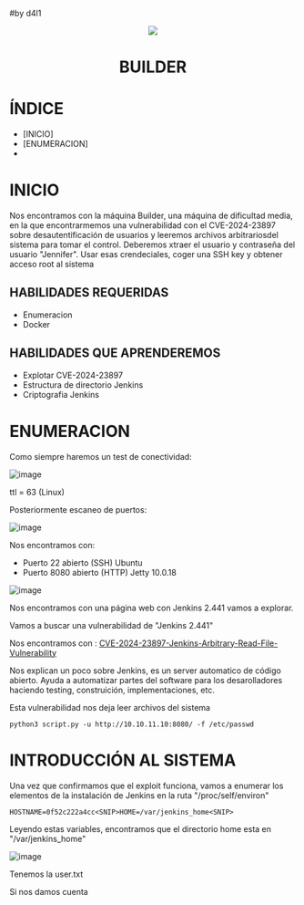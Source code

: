 #by d4l1

<p align="center"><img src="https://github.com/user-attachments/assets/2e74501b-e6df-4d0b-89e3-1f6bd4194b76"></p>
<h1 align="center">BUILDER</h1>

# ÍNDICE

- [INICIO]
- [ENUMERACION]
- 

# INICIO

Nos encontramos con la máquina Builder, una máquina de dificultad media, en la que encontrarmemos una vulnerabilidad con el CVE-2024-23897 sobre desautentificación de usuarios y leeremos archivos arbitrariosdel sistema para tomar el control. Deberemos xtraer el usuario y contraseña del usuario "Jennifer". Usar esas crendeciales, coger una SSH key y obtener acceso root al sistema

## HABILIDADES REQUERIDAS

- Enumeracion
- Docker

## HABILIDADES QUE APRENDEREMOS

- Explotar CVE-2024-23897
- Estructura de directorio Jenkins
- Criptografia Jenkins

# ENUMERACION

Como siempre haremos un test de conectividad:

![image](https://github.com/user-attachments/assets/904ac6e8-847a-402a-8145-2276c2de6db4)

ttl = 63 (Linux)

Posteriormente escaneo de puertos:

![image](https://github.com/user-attachments/assets/b7f7816e-2c67-4d7c-9ea0-03690942f7c1)

Nos encontramos con:

- Puerto 22 abierto (SSH) Ubuntu
- Puerto 8080 abierto (HTTP) Jetty 10.0.18

![image](https://github.com/user-attachments/assets/5ff9d0bf-a66e-4c5f-91fd-0f04756b071d)

Nos encontramos con una página web con Jenkins 2.441 vamos a explorar.

Vamos a buscar una vulnerabilidad de "Jenkins 2.441"

Nos encontramos con : [CVE-2024-23897-Jenkins-Arbitrary-Read-File-Vulnerability](https://github.com/vulhub/vulhub/tree/master/jenkins/CVE-2024-23897?source=post_page-----143ad7fde347--------------------------------)

Nos explican un poco sobre Jenkins, es un server automatico de código abierto. Ayuda a automatizar partes del software para los desarolladores haciendo testing, construición, implementaciones, etc.

Esta vulnerabilidad nos deja leer archivos del sistema

```
python3 script.py -u http://10.10.11.10:8080/ -f /etc/passwd

```
# INTRODUCCIÓN AL SISTEMA

Una vez que confirmamos que el exploit funciona, vamos a enumerar los elementos de la instalación de Jenkins en la ruta "/proc/self/environ"
```
HOSTNAME=0f52c222a4cc<SNIP>HOME=/var/jenkins_home<SNIP>
```
Leyendo estas variables, encontramos que el directorio home esta en "/var/jenkins_home"

![image](https://github.com/user-attachments/assets/524d632a-4c1e-48bf-af25-593fdbf63169)

Tenemos la user.txt

Si nos damos cuenta 



